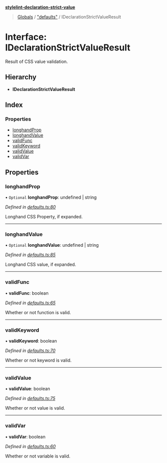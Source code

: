 **[stylelint-declaration-strict-value](../README.md)**

> [Globals](../README.md) / ["defaults"](../modules/_defaults_.md) / IDeclarationStrictValueResult

# Interface: IDeclarationStrictValueResult

Result of CSS value validation.

## Hierarchy

* **IDeclarationStrictValueResult**

## Index

### Properties

* [longhandProp](_defaults_.ideclarationstrictvalueresult.md#longhandprop)
* [longhandValue](_defaults_.ideclarationstrictvalueresult.md#longhandvalue)
* [validFunc](_defaults_.ideclarationstrictvalueresult.md#validfunc)
* [validKeyword](_defaults_.ideclarationstrictvalueresult.md#validkeyword)
* [validValue](_defaults_.ideclarationstrictvalueresult.md#validvalue)
* [validVar](_defaults_.ideclarationstrictvalueresult.md#validvar)

## Properties

### longhandProp

• `Optional` **longhandProp**: undefined \| string

*Defined in [defaults.ts:80](https://github.com/AndyOGo/stylelint-declaration-strict-value/blob/46350e5/src/defaults.ts#L80)*

Longhand CSS Property, if expanded.

___

### longhandValue

• `Optional` **longhandValue**: undefined \| string

*Defined in [defaults.ts:85](https://github.com/AndyOGo/stylelint-declaration-strict-value/blob/46350e5/src/defaults.ts#L85)*

Longhand CSS value, if expanded.

___

### validFunc

•  **validFunc**: boolean

*Defined in [defaults.ts:65](https://github.com/AndyOGo/stylelint-declaration-strict-value/blob/46350e5/src/defaults.ts#L65)*

Whether or not function is valid.

___

### validKeyword

•  **validKeyword**: boolean

*Defined in [defaults.ts:70](https://github.com/AndyOGo/stylelint-declaration-strict-value/blob/46350e5/src/defaults.ts#L70)*

Whether or not keyword is valid.

___

### validValue

•  **validValue**: boolean

*Defined in [defaults.ts:75](https://github.com/AndyOGo/stylelint-declaration-strict-value/blob/46350e5/src/defaults.ts#L75)*

Whether or not value is valid.

___

### validVar

•  **validVar**: boolean

*Defined in [defaults.ts:60](https://github.com/AndyOGo/stylelint-declaration-strict-value/blob/46350e5/src/defaults.ts#L60)*

Whether or not variable is valid.
